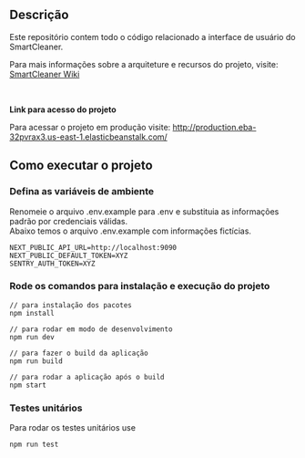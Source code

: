 ## Descrição
Este repositório contem todo o código relacionado a interface de usuário do SmartCleaner.

Para mais informações sobre a arquiteture e recursos do projeto, visite: [SmartCleaner Wiki](https://github.com/rafaelsouzak2b/smart-cleaner-ui/wiki)

<br>

**Link para acesso do projeto**

Para acessar o projeto em produção visite: http://production.eba-32pvrax3.us-east-1.elasticbeanstalk.com/

## Como executar o projeto

### Defina as variáveis de ambiente
Renomeie o arquivo .env.example para .env e substituia as informações padrão por credenciais válidas.<br>
Abaixo temos o arquivo .env.example com informações fictícias.

```
NEXT_PUBLIC_API_URL=http://localhost:9090
NEXT_PUBLIC_DEFAULT_TOKEN=XYZ
SENTRY_AUTH_TOKEN=XYZ
```

### Rode os comandos para instalação e execução do projeto

```shell
// para instalação dos pacotes
npm install

// para rodar em modo de desenvolvimento
npm run dev

// para fazer o build da aplicação
npm run build

// para rodar a aplicação após o build 
npm start 
```

### Testes unitários
Para rodar os testes unitários use

```
npm run test
```





